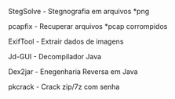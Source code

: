 StegSolve - Stegnografia em arquivos *png

pcapfix - Recuperar arquivos *pcap corrompidos

ExifTool -  Extrair dados de imagens

Jd-GUI - Decompilador Java

Dex2jar - Enegenharia Reversa em Java

pkcrack - Crack zip/7z com senha
